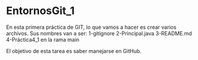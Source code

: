 # EntornosGit_1

En esta primera práctica de GIT, lo que vamos a hacer es crear varios archivos. Sus nombres van a ser:
1-gitignore
2-Principal.java
3-README.md
4-Práctica4_1 en la rama main

El objetivo de esta tarea es saber manejarse en GitHub.
